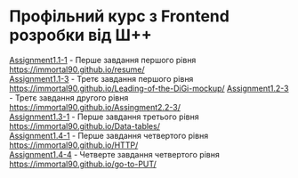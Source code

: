 # Профільний курс з Frontend розробки від Ш++

[Assignment1.1-1](Assignment1.1-1/) - Перше завдання першого рівня https://immortal90.github.io/resume/   
[Assignment1.1-3](Assignment1.1-3/) - Третє завдання першого рівня https://immortal90.github.io/Leading-of-the-DiGi-mockup/
[Assignment1.2-3](Assignment1.2-3/) - Третє завдання другого рівня https://immortal90.github.io/Assingment2.2-3/  
[Assignment1.3-1](Assignment1.3-1/) - Перше завдання третього рівня https://immortal90.github.io/Data-tables/  
[Assignment1.4-1](Assignment1.4-1/) - Перше завдання четвертого рівня https://immortal90.github.io/HTTP/  
[Assignment1.4-4](Assignment1.4-4/) - Четверте завдання четвертого рівня https://immortal90.github.io/go-to-PUT/  